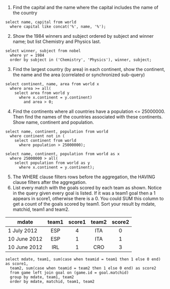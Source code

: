 1. Find the capital and the name where the capital includes the name of the country
```
select name, capital from world
  where capital like concat('%', name, '%');
```
2. Show the 1984 winners and subject ordered by subject and winner name; but list Chemistry and Physics last.
```
select winner, subject from nobel 
  where yr = 1984
  order by subject in ('Chemistry', 'Physics'), winner, subject;
```
3. Find the largest country (by area) in each continent, show the continent, the name and the area (correlated or synchronized sub-query)
```
select continent, name, area from world x
  where area >= all(
    select area from world y
      where x.continent = y.continent)
        and area > 0;
```
4. Find the continents where all countries have a population <= 25000000. Then find the names of the countries associated with these continents. Show name, continent and population.
```
select name, continent, population from world
  where continent not in (
    select continent from world
      where population > 25000000);
```
```
select name, continent, population from world as x
  where 25000000 > all(
    select population from world as y
      where x.continent = y.continent);
``` 

5. The WHERE clause filters rows before the aggregation, the HAVING clause filters after the aggregation.
6. List every match with the goals scored by each team as shown. Notice in the query given every goal is listed. If it was a team1 goal then a 1 appears in score1, otherwise there is a 0. You could SUM this column to get a count of the goals scored by team1. Sort your result by mdate, matchid, team1 and team2.

| mdate | team1 | score1 | team2 | score2|
|-------|:-----:|:------:|:-----:|:-----:|
|1 July 2012|ESP|4|ITA|0|
|10 June 2012|ESP|1|ITA|1|
|10 June 2012|IRL|1|CRO|3|

```
select mdate, team1, sum(case when teamid = team1 then 1 else 0 end) as score1, 
  team2, sum(case when teamid = team2 then 1 else 0 end) as score2 
  from game left join goal on (game.id = goal.matchid)
  group by mdate, team1, team2
  order by mdate, matchid, team1, team2
```
